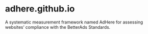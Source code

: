 # adhere.github.io
A systematic measurement framework named AdHere for assessing websites’ compliance with the BetterAds Standards.


